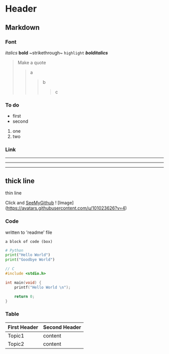 # Header

## Markdown

### Font

*italics* **bold** ~strikethrough~ `highlight` ___bolditalics___
> Make a quote
>> a
>>> b
>>>> c

### To do

- first
- second
1. one
2. two

### Link
---
----
-----
thick line
-
thin line

Click and [SeeMyGithub](https://github.com/udonuin)
! [Image] (https://avatars.githubusercontent.com/u/101023626?v=4)

### Code

written to 'readme' file

```
a block of code (box)
```

```python
# Python
print("Hello World")
print("Goodbye World")
```

```c
// C
#include <stdio.h>

int main(void) {
	printf("Hello World \n");

	return 0;
}
```

### Table 

First Header | Second Header
------------ | -------------
Topic1 | content
Topic2 | content
